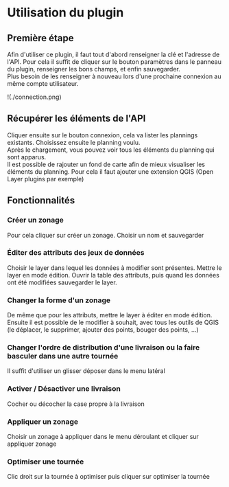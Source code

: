 # Utilisation du plugin
## Première étape
Afin d'utiliser ce plugin, il faut tout d'abord renseigner la clé et l'adresse de l'API.
Pour cela il suffit de cliquer sur le bouton paramètres dans le panneau du plugin, renseigner les bons champs, et enfin sauvegarder.  
Plus besoin  de les renseigner à nouveau lors d'une prochaine connexion au même compte utilisateur.

!(./connection.png)

## Récupérer les éléments de l'API
Cliquer ensuite sur le bouton connexion, cela va lister les plannings existants. Choisissez ensuite le planning voulu.  
Après le chargement, vous pouvez voir tous les éléments du planning qui sont apparus.  
Il est possible de rajouter un fond de carte afin de mieux visualiser les éléments du planning. Pour cela il faut ajouter une extension QGIS (Open Layer plugins par exemple)
## Fonctionnalités
### Créer un zonage
Pour cela cliquer sur créer un zonage. Choisir un nom et sauvegarder
### Éditer des attributs des jeux de données
Choisir le layer dans lequel les données à modifier sont présentes. Mettre le layer en mode édition. Ouvrir la table des attributs, puis quand les données ont été modifiées sauvegarder le layer.
### Changer la forme d'un zonage
De même que pour les attributs, mettre le layer à éditer en mode édition. Ensuite il est possible de le modifier à souhait, avec tous les outils de QGIS (le déplacer, le supprimer, ajouter des points, bouger des points, ...)
### Changer l'ordre de distribution d'une livraison ou la faire basculer dans une autre tournée
Il suffit d'utiliser un glisser déposer dans le menu latéral
### Activer / Désactiver une livraison
Cocher ou décocher la  case propre à la livraison
### Appliquer un zonage
Choisir un zonage à appliquer dans le menu déroulant et cliquer sur appliquer zonage
### Optimiser une tournée
Clic droit sur la tournée à optimiser puis cliquer sur optimiser la tournée
